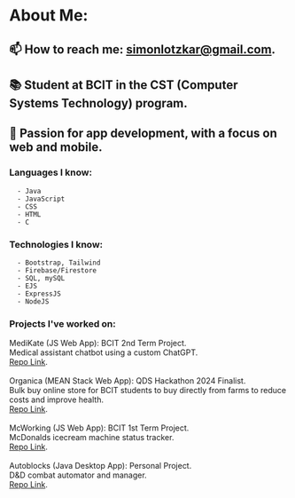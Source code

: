 # About Me:
## 📫 How to reach me: simonlotzkar@gmail.com.
## 📚 Student at BCIT in the CST (Computer Systems Technology) program.
## 📲 Passion for app development, with a focus on web and mobile.
   ### Languages I know: 
      - Java 
      - JavaScript
      - CSS
      - HTML
      - C
   ### Technologies I know: 
      - Bootstrap, Tailwind
      - Firebase/Firestore
      - SQL, mySQL
      - EJS
      - ExpressJS
      - NodeJS
   ### Projects I've worked on: 
   MediKate (JS Web App): BCIT 2nd Term Project.
   <br/>
      Medical assistant chatbot using a custom ChatGPT. 
      <br/>
      [Repo Link](https://github.com/Danton1/2800-202410-BBY34). 
   <br/>
   <br/>
   Organica (MEAN Stack Web App): QDS Hackathon 2024 Finalist. 
      <br/>
      Bulk buy online store for BCIT students to buy directly from farms to reduce costs and improve health. 
      <br/>
      [Repo Link](https://github.com/kamalkdolikay/Organica). 
   <br/>
   <br/>
   McWorking (JS Web App): BCIT 1st Term Project. 
      <br/>
      McDonalds icecream machine status tracker. 
      <br/>
      [Repo Link](https://github.com/simonlotzkar/1800_20233_BBYTeam17). 
   <br/>
   <br/>
   Autoblocks (Java Desktop App): Personal Project. 
      <br/>
      D&D combat automator and manager. 
      <br/>
      [Repo Link](https://github.com/simonlotzkar/autoblocks). 
